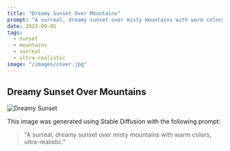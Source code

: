 ```yaml
---
title: "Dreamy Sunset Over Mountains"
prompt: "A surreal, dreamy sunset over misty mountains with warm colors, ultra-realistic."
date: 2023-09-05
tags:
  - sunset
  - mountains
  - surreal
  - ultra-realistic
image: "/images/cover.jpg"
---
```


## Dreamy Sunset Over Mountains

![Dreamy Sunset](/images/1920x1080_cmsv2_df1bbc67-2d7e-5b78-bcdc-4321fd474aad-8059116.jpg)

This image was generated using Stable Diffusion with the following prompt:

> "A surreal, dreamy sunset over misty mountains with warm colors, ultra-realistic."